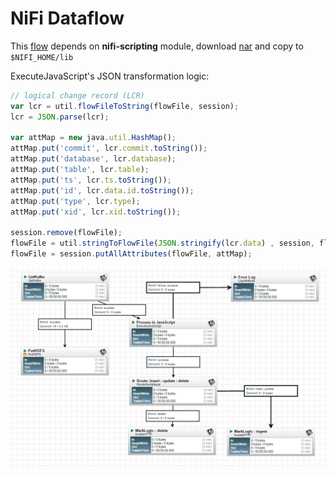 NiFi Dataflow
=============

This [flow](./cdc-flow.xml) depends on **nifi-scripting** module, download [nar](https://github.com/xmlking/nifi-scripting/releases) and copy to `$NIFI_HOME/lib`

ExecuteJavaScript's JSON transformation logic:

```js
// logical change record (LCR)
var lcr = util.flowFileToString(flowFile, session);
lcr = JSON.parse(lcr);

var attMap = new java.util.HashMap();
attMap.put('commit', lcr.commit.toString());
attMap.put('database', lcr.database);
attMap.put('table', lcr.table);
attMap.put('ts', lcr.ts.toString());
attMap.put('id', lcr.data.id.toString());
attMap.put('type', lcr.type);
attMap.put('xid', lcr.xid.toString());

session.remove(flowFile);
flowFile = util.stringToFlowFile(JSON.stringify(lcr.data) , session, flowFile);
flowFile = session.putAllAttributes(flowFile, attMap);
```

![cdc dataflow](./cdc-flow.png)
